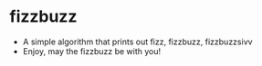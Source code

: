 fizzbuzz
========

* A simple algorithm that prints out fizz, fizzbuzz, fizzbuzzsivv
* Enjoy, may the fizzbuzz be with you!

